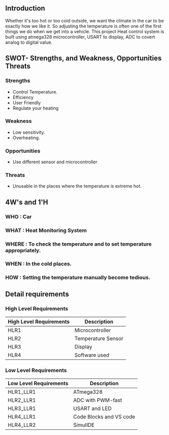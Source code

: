 ## Introduction
Whether it's too hot or too cold outside, we want the climate in the car to be exactly how we like it. So adjusting the temperature is often one of the first things we do when we get into a vehicle. This project Heat control system is built using atmega328 microcontroller, USART to display, ADC to covert analog to digital value.
## SWOT- Strengths, and Weakness, Opportunities Threats
### Strengths
- Control Temperature.
- Efficiency
- User Friendly
- Regulate your heating

### Weakness
- Low sensitivity.
- Overheating.

### Opportunities
- Use different sensor and microcontroller

### Threats
- Unusable in the places where the temperature is extreme hot.


## 4W's and 1'H
### **WHO** : Car 
### **WHAT** : Heat Monitoring System
### **WHERE** : To check the temperature and to set temperature appropriately.
### **WHEN** : In the cold places.
### **HOW** : Setting the temperature manually become tedious.


## Detail requirements
### High Level Requirements
| High Level Requirements      | Description |
| ----------- | ----------- |
| HLR1      | Microcontroller   |
| HLR2   | Temperature Sensor|
| HLR3   | Display|
| HLR4   | Software used|

### Low Level Requirements
| Low Level Requirements      | Description |
| ----------- | ----------- |
| HLR1_LLR1      | ATmega328     |
| HLR2_LLR1   | ADC with PWM-fast|
| HLR3_LLR1   |USART and LED|
| HLR4_LLR1   | Code Blocks and VS code |
| HLR4_LLR2   | SimulIDE |

